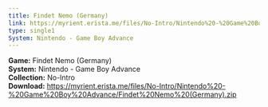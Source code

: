 ```yaml
---
title: Findet Nemo (Germany)
link: https://myrient.erista.me/files/No-Intro/Nintendo%20-%20Game%20Boy%20Advance/Findet%20Nemo%20(Germany).zip
type: single1
System: Nintendo - Game Boy Advance
---
```

<b>Game:</b> Findet Nemo (Germany)<br>
<b>System:</b> Nintendo - Game Boy Advance<br>
<b>Collection:</b> No-Intro<br>
<b>Download:</b> https://myrient.erista.me/files/No-Intro/Nintendo%20-%20Game%20Boy%20Advance/Findet%20Nemo%20(Germany).zip